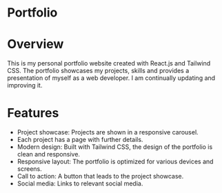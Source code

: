 # Portfolio

# Overview
This is my personal portfolio website created with React.js and Tailwind CSS. The portfolio showcases my projects, skills and provides a presentation of myself as a web developer. 
I am continually updating and improving it.

# Features
- Project showcase: Projects are shown in a responsive carousel.
- Each project has a page with further details.
- Modern design: Built with Tailwind CSS, the design of the portfolio is clean and responsive.
- Responsive layout: The portfolio is optimized for various devices and screens.
- Call to action: A button that leads to the project showcase.
- Social media: Links to relevant social media.



